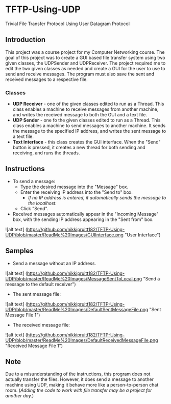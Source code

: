 # TFTP-Using-UDP
Trivial File Transfer Protocol Using User Datagram Protocol 

## Introduction

This project was a course project for my Computer Networking course. The goal of this project was to create a GUI based file transfer system using two given classes, the UDPSender and UDPReceiver. The project required me to edit the two given classes as needed and create a GUI for the user to use to send and receive messages. The program must also save the sent and received messages to a respective file.

### Classes

* **UDP Receiver** - one of the given classes edited to run as a Thread. This class enables a machine to receive messages from another machine, and writes the received message to both the GUI and a text file.
* **UDP Sender** - one fo the given classes edited to run as a Thread. This class enables a machine to send messages to another machine. It sends the message to the specified IP address, and writes the sent message to a text file.
* **Text Interface** - this class creates the GUI interface. When the "Send" button is pressed, it creates a new thread for both sending and receiving, and runs the threads.

## Instructions

* To send a message:
  * Type the desired message into the "Message" box.
  * Enter the receiving IP address into the "Send to" box.
    * *If no IP address is entered, it automatically sends the message to the localhost.*
  * Click "Send".
* Received messages automatically appear in the "Incoming Message" box, with the sending IP address appearing in the "Sent from" box.

![alt text] (https://github.com/nikkipruitt182/TFTP-Using-UDP/blob/master/ReadMe%20Images/GUIInterface.png "User Interface")

## Samples

* Send a message without an IP address.

![alt text] (https://github.com/nikkipruitt182/TFTP-Using-UDP/blob/master/ReadMe%20Images/MessageSentToLocal.png "Send a message to the default receiver")

  * The sent message file:

![alt text] (https://github.com/nikkipruitt182/TFTP-Using-UDP/blob/master/ReadMe%20Images/DefaultSentMessageFile.png "Sent Message File 1")

  * The received message file:

![alt text] (https://github.com/nikkipruitt182/TFTP-Using-UDP/blob/master/ReadMe%20Images/DefaultReceivedMessageFile.png "Received Message File 1")

## Note

Due to a misunderstanding of the instructions, this program does not actually transfer the files. However, it does send a message to another machine using UDP, making it behave more like a person-to-person chat room. (*Adding the code to work with file transfer may be a project for another day.*)